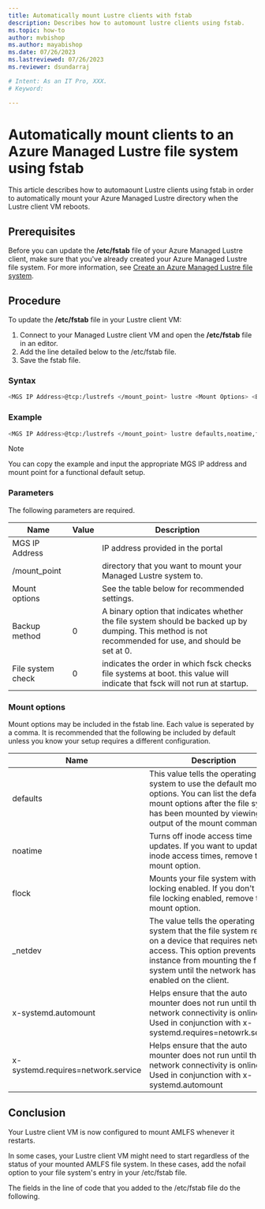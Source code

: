 ```yaml
---
title: Automatically mount Lustre clients with fstab
description: Describes how to automount lustre clients using fstab.
ms.topic: how-to
author: mvbishop
ms.author: mayabishop
ms.date: 07/26/2023
ms.lastreviewed: 07/26/2023
ms.reviewer: dsundarraj

# Intent: As an IT Pro, XXX.
# Keyword: 

---
```


# Automatically mount clients to an Azure Managed Lustre file system using fstab

This article describes how to automaount Lustre clients using fstab in order to automatically mount your Azure Managed Lustre directory when the Lustre client VM reboots.

## Prerequisites

Before you can update the **/etc/fstab** file of your Azure Managed Lustre client, make sure that you've already created your Azure Managed Lustre file system. For more information, see [Create an Azure Managed Lustre file system](create-file-system-portal.md).

## Procedure

To update the **/etc/fstab** file in your Lustre client VM:

1. Connect to your Managed Lustre client VM and open the **/etc/fstab** file in an editor.
1. Add the line detailed below to the /etc/fstab file.
1. Save the fstab file.

### Syntax

```bash
<MGS IP Address>@tcp:/lustrefs </mount_point> lustre <Mount Options> <Backup method> <Filesystem check>
```

### Example

```bash
<MGS IP Address>@tcp:/lustrefs </mount_point> lustre defaults,noatime,flock,_netdev,x-systemd.automount,x-systemd.requires=network.service 0 0
```
> [!NOTE]
> You can copy the example and input the appropriate MGS IP address and mount point for a functional default setup.

### Parameters

The following parameters are required.

| Name  | Value | Description |
|----------|-----------|-----------|
| MGS IP Address | | IP address provided in the portal |
| /mount_point | | directory that you want to mount your Managed Lustre system to. |
| Mount options | | See the table below for recommended settings.|
| Backup method | 0 | A binary option that indicates whether the file system should be backed up by dumping. This method is not recommended for use, and should be set at 0.|
| File system check | 0 | indicates the order in which fsck checks file systems at boot. this value will indicate that fsck will not run at startup. |

### Mount options

Mount options may be included in the fstab line. Each value is seperated by a comma. It is recommended that the following be included by default unless you know your setup requires a different configuration.

| Name  | Description |
|----------|-----------|
| defaults | This value tells the operating system to use the default mount options. You can list the default mount options after the file system has been mounted by viewing the output of the mount command. |
| noatime | Turns off inode access time updates. If you want to update inode access times, remove this mount option. |
| flock | Mounts your file system with file locking enabled. If you don't want file locking enabled, remove this mount option. |
| _netdev | The value tells the operating system that the file system resides on a device that requires network access. This option prevents the instance from mounting the file system until the network has been enabled on the client. |
| x-systemd.automount | Helps ensure that the auto mounter does not run until the network connectivity is online.  Used in conjunction with x-systemd.requires=netowrk.service|
| x-systemd.requires=network.service | Helps ensure that the auto mounter does not run until the network connectivity is online. Used in conjunction with x-systemd.automount |

## Conclusion

Your Lustre client VM is now configured to mount AMLFS whenever it restarts.

In some cases, your Lustre client VM might need to start regardless of the status of your mounted AMLFS file system. In these cases, add the nofail option to your file system's entry in your /etc/fstab file.

The fields in the line of code that you added to the /etc/fstab file do the following.


